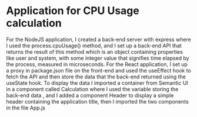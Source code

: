 # Application for CPU Usage calculation
For the NodeJS application, I created a back-end server with express where I used the process.cpuUsage() method, and I set up a back-end API that returns the result of this method which is an object containing properties like user and system, with some integer value that signifies time elapsed by the process, measured in microseconds. 
For the React application, I set up a proxy in package.json file on the front-end and used the useEffect hook to fetch the API and then store the data that the back-end returned using the useState hook. To display the data I imported a container from Semantic UI in a component called Calculation where I used the variable storing the back-end data , and I added a component Header to display a simple header containing the application title, then I imported the two components in the file App.js
